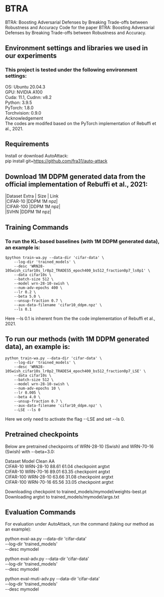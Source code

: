 # BTRA
BTRA: Boosting Adversarial Defenses by Breaking Trade-offs between Robustness and Accuracy
Code for the paper BTRA: Boosting Adversarial Defenses by Breaking Trade-offs between Robustness and Accuracy.

## Environment settings and libraries we used in our experiments
### This project is tested under the following environment settings:

OS: Ubuntu 20.04.3  
GPU: NVIDIA A100  
Cuda: 11.1, Cudnn: v8.2  
Python: 3.9.5  
PyTorch: 1.8.0  
Torchvision: 0.9.0  
Acknowledgement  
The codes are modifed based on the PyTorch implementation of Rebuffi et al., 2021.  

## Requirements
Install or download AutoAttack:  
pip install git+https://github.com/fra31/auto-attack  
## Download 1M DDPM generated data from the official implementation of Rebuffi et al., 2021:  

|Dataset	Extra |	Size	     |   Link  
|CIFAR-10	  |DDPM	1M	npz|  
|CIFAR-100	  |DDPM	1M	npz|  
|SVHN	      |DDPM	1M	npz|  

## Training Commands
### To run the KL-based baselines (with 1M DDPM generated data), an example is:
```
$python train-wa.py --data-dir 'cifar-data' \
    --log-dir 'trained_models' \
    --desc 'WRN28-10Swish_cifar10s_lr0p2_TRADES5_epoch400_bs512_fraction0p7_ls0p1' \
    --data cifar10s \
    --batch-size 512 \
    --model wrn-28-10-swish \
    --num-adv-epochs 400 \
    --lr 0.2 \
    --beta 5.0 \
    --unsup-fraction 0.7 \
    --aux-data-filename 'cifar10_ddpm.npz' \
    --ls 0.1
 ```  
Here --ls 0.1 is inherent from the the code implementation of Rebuffi et al., 2021.

## To run our methods (with 1M DDPM generated data), an example is:
```
python train-wa.py --data-dir 'cifar-data' \
    --log-dir 'trained_models' \
    --desc 'WRN28-10Swish_cifar10s_lr0p2_TRADES4_epoch400_bs512_fraction0p7_LSE' \
    --data cifar10s \
    --batch-size 512 \
    --model wrn-28-10-swish \
    --num-adv-epochs 10 \
    --lr 0.005 \
    --beta 4.0 \
    --unsup-fraction 0.7 \
    --aux-data-filename 'cifar10_ddpm.npz' \
    --LSE --ls 0
```
Here we only need to activate the flag --LSE and set --ls 0.

## Pretrained checkpoints
Below are pretrained checkpoints of WRN-28-10 (Swish) and WRN-70-16 (Swish) with --beta=3.0:

Dataset	Model	Clean	AA		
CIFAR-10	WRN-28-10	88.61	61.04	checkpoint	argtxt  
CIFAR-10	WRN-70-16	89.01	63.35	checkpoint	argtxt  
CIFAR-100	WRN-28-10	63.66	31.08	checkpoint	argtxt  
CIFAR-100	WRN-70-16	65.56	33.05	checkpoint	argtxt  

Downloading checkpoint to trained_models/mymodel/weights-best.pt
Downloading argtxt to trained_models/mymodel/args.txt
## Evaluation Commands
For evaluation under AutoAttack, run the command (taking our method as an example):

python eval-aa.py --data-dir 'cifar-data' \
    --log-dir 'trained_models' \
    --desc mymodel

python eval-adv.py --data-dir 'cifar-data' \
    --log-dir 'trained_models' \
    --desc mymodel

python eval-muti-adv.py --data-dir 'cifar-data' \
    --log-dir 'trained_models' \
    --desc mymodel
